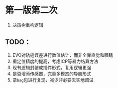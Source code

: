 # 第一版第二次
1. 决策树重构逻辑
## TODO：

1. EVO对轨迹误差进行数值估计，而非全靠直觉和眼睛
2. 重定位精度的提高，考虑ICP等暴力结算方法
3. 现有逻辑封装成插件形式，复用逻辑更强
4. 是否增添传感器，完善多模态的导航形式
5. 录`bag`包进行复现，减少非必要去实地调试
